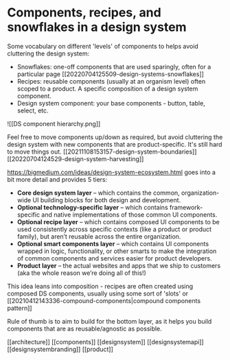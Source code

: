 # Components, recipes, and snowflakes in a design system

Some vocabulary on different 'levels' of components to helps avoid cluttering the design system:
- Snowflakes: one-off components that are used sparingly, often for a particular page [[20220704125509-design-systems-snowflakes]]
- Recipes: reusable components (usually at an organism level) often scoped to a product. A specific composition of a design system component.
- Design system component: your base components - button, table, select, etc.

![[DS component hierarchy.png]]

Feel free to move components up/down as required, but avoid cluttering the design system with new components that are product-specific. It's still hard to move things out. [[20211108153157-design-system-boundaries]]
[[20220704124529-design-system-harvesting]]

https://bigmedium.com/ideas/design-system-ecosystem.html goes into a bit more detail and provides 5 tiers:
- **Core design system layer** – which contains the common, organization-wide UI building blocks for both design and development.
- **Optional technology-specific layer** – which contains framework-specific and native implementations of those common UI components.
- **Optional recipe layer** – which contains composed UI components to be used consistently across specific contexts (like a product or product family), but aren’t reusable across the entire organization.
- **Optional smart components layer** – which contains UI components wrapped in logic, functionality, or other smarts to make the integration of common components and services easier for product developers.
- **Product layer** – the actual websites and apps that we ship to customers (aka the whole reason we’re doing all of this!)

This idea leans into composition - recipes are often created using composed DS components, usually using some sort of 'slots' or [[20210412143336-compound-components|compound components pattern]]

Rule of thumb is to aim to build for the bottom layer, as it helps you build components that are as reusable/agnostic as possible.

[[architecture]]
[[components]]
[[designsystem]]
[[designsystemapi]]
[[designsystembranding]]
[[product]]